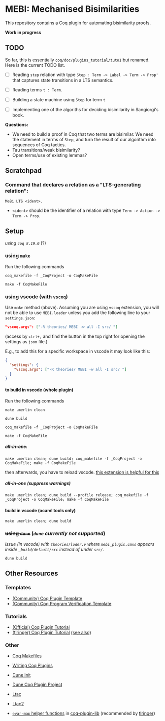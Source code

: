 # MEBI: Mechanised Bisimilarities

This repository contains a Coq plugin for automating bisimilarity proofs.

**Work in progress**

## TODO

So far, this is essentially
[`coq/doc/plugins_tutorial/tuto1`](https://github.com/coq/coq/tree/master/doc/plugin_tutorial/tuto1)
but renamed. Here is the current TODO list.

- [ ] Reading `step` relation with type
      `Step : Term -> Label -> Term -> Prop'`
      that captures state transitions in a LTS semantics.

- [ ] Reading terms `t : Term`.

- [ ] Building a state machine using `Step` for term `t`

- [ ] Implementing one of the algoriths for deciding
      bisimilarity in Sangiorgi's book.


**Questions:**
- We need to build a proof in Coq that two terms are bisimilar.
  We need the statement in terms of `Step`, and turn the result
  of our algorithm into sequences of Coq tactics.
- Tau transitions/weak bisimilarity?
- Open terms/use of existing lemmas?

## Scratchpad

### Command that declares a relation as a "LTS-generating relation":

```
MeBi LTS <ident>.
```

* `<ident>` should be the identifier of a relation with type
`Term -> Action -> Term -> Prop`.



## Setup
*using `coq 8.19.0`* (?)

### using `make`
Run the following commands
```
coq_makefile -f _CoqProject -o CoqMakeFile
```
```
make -f CoqMakeFile
```

### using **vscode** (with `vscoq`)
Use `make` method (above).
Assuming you are using `vscoq` extension, you will not be able to use `MEBI.loader` unless you add the following line to your `settings.json`:
```json
"vscoq.args": ["-R theories/ MEBI -w all -I src/ "]
```
(access by `ctrl+,` and find the button in the top right for opening the settings as `json` file.)

E.g., to add this for a specific workspace in vscode it may look like this:
```json
{
  "settings": {
    "vscoq.args": ["-R theories/ MEBI -w all -I src/ "]
  }
}
```

#### to build in vscode (whole plugin)
Run the following commands
```
make .merlin clean
```
```
dune build
```
```
coq_makefile -f _CoqProject -o CoqMakeFile
```
```
make -f CoqMakeFile
```

##### all-in-one:
```
make .merlin clean; dune build; coq_makefile -f _CoqProject -o CoqMakeFile; make -f CoqMakeFile
```
then afterwards, you have to reload vscode. [this extension is helpful for this](https://marketplace.visualstudio.com/items?itemName=natqe.reload)

##### all-in-one (suppress warnings)
```
make .merlin clean; dune build --profile release; coq_makefile -f _CoqProject -o CoqMakeFile; make -f CoqMakeFile
```

#### build in vscode (ocaml tools only)

```
make .merlin clean; dune build
```

### ~~using `dune`~~  (*`dune` currently not supported*)
*issue (in vscode) with `theories/loder.v` where `mebi_plugin.cmxs` appears inside `_build/default/src` instead of under `src/`.*
```
dune build
```





## Other Resources

### Templates
- [(Community) Coq Plugin Template](https://github.com/coq-community/coq-plugin-template)
- [(Community) Coq Program Verification Template](https://github.com/coq-community/coq-program-verification-template)

### Tutorials
- [(Official) Coq Plugin Tutorial](https://github.com/coq/coq/tree/master/doc/plugin_tutorial)
- [(tlringer) Coq Plugin Tutorial](https://github.com/tlringer/plugin-tutorial) [(see also)](https://dependenttyp.es/classes/artifacts/14-mixed.html)

### Other
- [Coq Makefiles](https://coq.inria.fr/doc/V8.19.0/refman/practical-tools/utilities.html#coq-makefile)
- [Writing Coq Plugins](https://coq.inria.fr/doc/v8.19/refman/using/libraries/writing.html)

- [Dune Init](https://dune.readthedocs.io/en/stable/quick-start.html)
- [Dune Coq Plugin Project](https://dune.readthedocs.io/en/stable/coq.html#coq-plugin-project)

- [Ltac](https://coq.inria.fr/doc/V8.19.0/refman/proof-engine/ltac.html)
- [Ltac2](https://coq.inria.fr/doc/V8.19.0/refman/proof-engine/ltac2.html)

- [`evar-map` helper functions](https://github.com/uwplse/coq-plugin-lib/blob/master/src/coq/logicutils/contexts/stateutils.ml) in [coq-plugin-lib](https://github.com/uwplse/coq-plugin-lib) (recommended by [tlringer](https://github.com/tlringer/plugin-tutorial/blob/main/src/termutils.mli))

